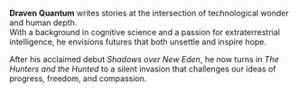 **Draven Quantum** writes stories at the intersection of technological wonder and human depth.  
With a background in cognitive science and a passion for extraterrestrial intelligence, he envisions futures that both
unsettle and inspire hope.

After his acclaimed debut _Shadows over New Eden_, he now turns in _The Hunters and the Hunted_ to a silent invasion
that challenges our ideas of progress, freedom, and compassion.
